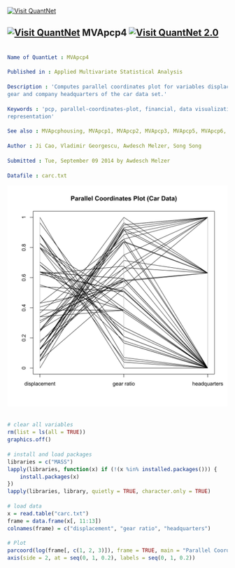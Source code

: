 
[<img src="https://github.com/QuantLet/Styleguide-and-Validation-procedure/blob/master/pictures/banner.png" alt="Visit QuantNet">](http://quantlet.de/index.php?p=info)

## [<img src="https://github.com/QuantLet/Styleguide-and-Validation-procedure/blob/master/pictures/qloqo.png" alt="Visit QuantNet">](http://quantlet.de/) **MVApcp4** [<img src="https://github.com/QuantLet/Styleguide-and-Validation-procedure/blob/master/pictures/QN2.png" width="60" alt="Visit QuantNet 2.0">](http://quantlet.de/d3/ia)

```yaml

Name of QuantLet : MVApcp4

Published in : Applied Multivariate Statistical Analysis

Description : 'Computes parallel coordinates plot for variables displacement, gear ratio for high
gear and company headquarters of the car data set.'

Keywords : 'pcp, parallel-coordinates-plot, financial, data visualization, plot, graphical
representation'

See also : MVApcphousing, MVApcp1, MVApcp2, MVApcp3, MVApcp5, MVApcp6, MVApcp7, MVApcp8

Author : Ji Cao, Vladimir Georgescu, Awdesch Melzer, Song Song

Submitted : Tue, September 09 2014 by Awdesch Melzer

Datafile : carc.txt

```

![Picture1](MVApcp4.png)


```r

# clear all variables
rm(list = ls(all = TRUE))
graphics.off()

# install and load packages
libraries = c("MASS")
lapply(libraries, function(x) if (!(x %in% installed.packages())) {
    install.packages(x)
})
lapply(libraries, library, quietly = TRUE, character.only = TRUE)

# load data
x = read.table("carc.txt")
frame = data.frame(x[, 11:13])
colnames(frame) = c("displacement", "gear ratio", "headquarters")

# Plot
parcoord(log(frame[, c(1, 2, 3)]), frame = TRUE, main = "Parallel Coordinates Plot (Car Data)")
axis(side = 2, at = seq(0, 1, 0.2), labels = seq(0, 1, 0.2)) 

```

